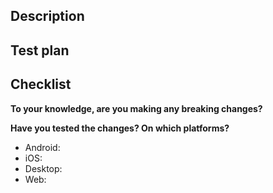 <!-- Thanks for the PR! Please fill out the template below. -->

## Description

<!-- Please include a summary of the change. -->

## Test plan

<!-- Please describe how you tested the changes. -->

## Checklist

**To your knowledge, are you making any breaking changes?**

<!-- If yes, please describe -->

**Have you tested the changes? On which platforms?**

<!-- Delete any entries you haven't tested -->

- Android: <!-- describe the device and OS version -->
- iOS: <!-- describe the device and OS version -->
- Desktop: <!-- describe the OS -->
- Web: <!-- describe the browser and version -->
